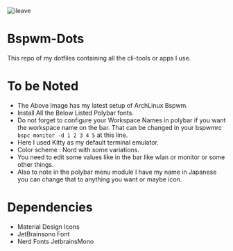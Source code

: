 ![ileave](https://user-images.githubusercontent.com/82205152/115583818-df27ba80-a2e7-11eb-90ac-f82708a65870.png)


# Bspwm-Dots 
This repo of my dotfiles containing all the cli-tools or apps I use. 

# To be Noted 
- The Above Image has my latest setup of ArchLinux Bspwm. 
- Install All the Below Listed Polybar fonts. 
- Do not forget to configure your Workspace Names in polybar if you want the workspace name on the bar. 
  That can be changed in your bspwmrc `bspc monitor -d 1 2 3 4 5` at this line. 
- Here I used Kitty as my default terminal emulator. 
- Color scheme : Nord with some variations. 
- You need to edit some values like in the bar like wlan or monitor or some other things. 
- Also to note in the polybar menu module I have my name in Japanese you can change that to anything you want or maybe icon. 

# Dependencies 
- Material Design Icons 
- JetBrainsono Font
- Nerd Fonts JetbrainsMono 

